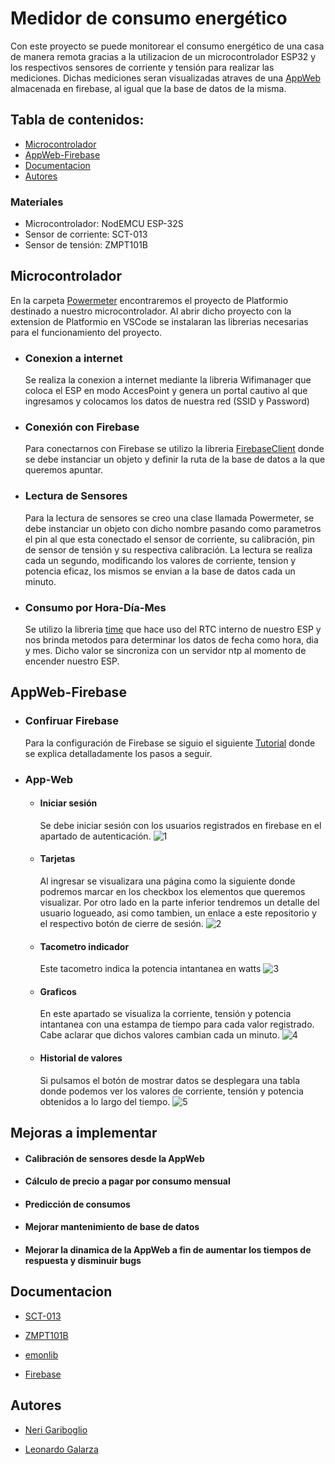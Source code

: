
# Medidor de consumo energético

Con este proyecto se puede monitorear el consumo energético de una casa de manera remota gracias a la utilizacion de un microcontrolador ESP32 y los respectivos sensores de corriente y tensión para realizar las mediciones. Dichas mediciones seran visualizadas atraves de una [AppWeb](https://powermeteresp32.web.app/) almacenada en firebase, al igual que la base de datos de la misma.


## Tabla de contenidos:
- [Microcontrolador](#microcontrolador)
- [AppWeb-Firebase](#appweb-firebase)
- [Documentacion](#documentacion)
- [Autores](#autores)
### Materiales
- Microcontrolador: NodEMCU ESP-32S
- Sensor de corriente: SCT-013
- Sensor de tensión: ZMPT101B

## Microcontrolador
En la carpeta [Powermeter](https://github.com/NeriGariboglio/Powermeter.V2/tree/main/Powermeter) encontraremos el proyecto de Platformio destinado a nuestro microcontrolador. Al abrir dicho proyecto con la extension de Platformio en VSCode se instalaran las librerias necesarias para el funcionamiento del proyecto.
- ### Conexion a internet
    Se realiza la conexion a internet mediante la libreria Wifimanager que coloca el ESP en modo AccesPoint y genera un portal cautivo al que ingresamos y colocamos los datos de nuestra red (SSID y Password) 
- ### Conexión con Firebase
    Para conectarnos con Firebase se utilizo la libreria [FirebaseClient](https://github.com/mobizt/Firebase-ESP-Client?utm_source=platformio&utm_medium=piohome) donde se debe instanciar un objeto y definir la ruta de la base de datos a la que queremos apuntar.
- ### Lectura de Sensores
    Para la lectura de sensores se creo una clase llamada Powermeter, se debe instanciar un objeto con dicho nombre pasando como parametros el pin al que esta conectado el sensor de corriente, su calibración, pin de sensor de tensión y su respectiva calibración.
    La lectura se realiza cada un segundo, modificando los valores de corriente, tension y potencia eficaz, los mismos se envian a la base de datos cada un minuto.

- ### Consumo por Hora-Día-Mes
    Se utilizo la libreria [time](https://www.arduinolibraries.info/libraries/esp32-time) que hace uso del RTC interno de nuestro ESP y nos brinda metodos para determinar los datos de fecha como hora, dia y mes. Dicho valor se sincroniza con un servidor ntp al momento de encender nuestro ESP.
## AppWeb-Firebase 
- ### Confiruar Firebase
    Para la configuración de Firebase se siguio el siguiente [Tutorial](https://randomnerdtutorials.com/esp32-data-logging-firebase-realtime-database/#Set-up-Realtime-Database) donde se explica detalladamente los pasos a seguir.
- ### App-Web
    - #### Iniciar sesión
        Se debe iniciar sesión con los usuarios registrados en firebase en el apartado de autenticación.
    ![1](images/1.PNG)
    - #### Tarjetas
        Al ingresar se visualizara una página como la siguiente donde podremos marcar en los checkbox los elementos que queremos visualizar. Por otro lado en la parte inferior tendremos un detalle del usuario logueado, asi como tambien, un enlace a este repositorio y el respectivo botón de cierre de sesión.
    ![2](images/2.PNG)
    - #### Tacometro indicador
        Este tacometro indica la potencia intantanea en watts
    ![3](images/3.PNG)
    - #### Graficos
        En este apartado se visualiza la corriente, tensión y potencia intantanea con una estampa de tiempo para cada valor registrado. Cabe aclarar que dichos valores cambian cada un minuto.
    ![4](images/4.PNG)
    - #### Historial de valores
        Si pulsamos el botón de mostrar datos se desplegara una tabla donde podemos ver los valores de corriente, tensión y potencia obtenidos a lo largo del tiempo.
    ![5](images/5.PNG)
## Mejoras a implementar
- #### Calibración de sensores desde la AppWeb
- #### Cálculo de precio a pagar por consumo mensual
- #### Predicción de consumos
- #### Mejorar mantenimiento de base de datos
- #### Mejorar la dinamica de la AppWeb a fin de aumentar los tiempos de respuesta y disminuir bugs

## Documentacion

- [SCT-013](https://bc-robotics.com/datasheets/yhdc.pdf)

- [ZMPT101B](https://5nrorwxhmqqijik.leadongcdn.com/ZMPT101B+specification-aidijBqoKomRilSqqokpjkp.pdf)

- [emonlib](https://github.com/openenergymonitor/EmonLib)

- [Firebase](https://firebase.google.com/docs/cli?hl=es#sign-in-test-cli)
## Autores

- [Neri Gariboglio](https://github.com/NeriGariboglio)

- [Leonardo Galarza](https://github.com/LeonardoGalarza)
